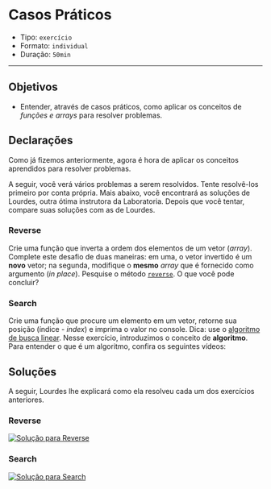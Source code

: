 # Casos Práticos

* Tipo: `exercício`
* Formato: `individual`
* Duração: `50min`

***

## Objetivos

* Entender, através de casos práticos, como aplicar os conceitos de _funções e_
  _arrays_ para resolver problemas.

## Declarações

Como já fizemos anteriormente, agora é hora de aplicar os conceitos aprendidos
para resolver problemas.

A seguir, você verá vários problemas a serem resolvidos. Tente resolvê-los
primeiro por conta própria. Mais abaixo, você encontrará as soluções de
Lourdes, outra ótima instrutora da Laboratoria. Depois que você tentar,
compare suas soluções com as de Lourdes.

### Reverse

Crie uma função que inverta a ordem dos elementos de um vetor \(_array_\).
Complete este desafio de duas maneiras: em uma, o vetor invertido é um **novo**
vetor; na segunda, modifique o **mesmo** _array_ que é fornecido como argumento
\(_in place_\). Pesquise o método [`reverse`](https://developer.mozilla.org/en/docs/Web/JavaScript/Reference/Global_Objects/Array/reverse).
O que você pode concluir?

### Search

Crie uma função que procure um elemento em um vetor, retorne sua posição
\(índice - _index_\) e imprima o valor no console. Dica: use o
[algoritmo de busca linear](https://en.wikipedia.org/wiki/Linear_search).
Nesse exercício, introduzimos o conceito de **algoritmo**. Para entender o
que é um algoritmo, confira os seguintes vídeos:

## Soluções

A seguir, Lourdes lhe explicará como ela resolveu cada um dos exercícios
anteriores.

### Reverse

[![Solução para Reverse](https://img.youtube.com/vi/ErS_iFp8eFc/0.jpg)](https://www.youtube.com/watch?v=ErS_iFp8eFc)

### Search

[![Solução para Search](https://img.youtube.com/vi/AJCWkJgTCj0/0.jpg)](https://www.youtube.com/watch?v=AJCWkJgTCj0)

